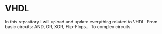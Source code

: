 # VHDL
In this repository I will upload and update everything related to VHDL. From basic circuits: AND, OR, XOR, Flip-Flops... To complex circuits.
